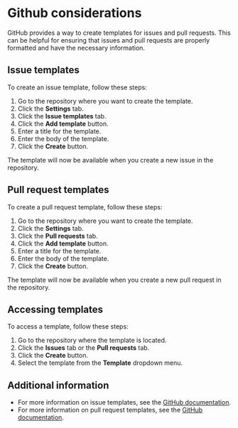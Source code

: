 # Github considerations

GitHub provides a way to create templates for issues and pull requests. This can be helpful for ensuring that issues and pull requests are properly formatted and have the necessary information.

## Issue templates

To create an issue template, follow these steps:

1. Go to the repository where you want to create the template.
2. Click the **Settings** tab.
3. Click the **Issue templates** tab.
4. Click the **Add template** button.
5. Enter a title for the template.
6. Enter the body of the template.
7. Click the **Create** button.

The template will now be available when you create a new issue in the repository.

## Pull request templates

To create a pull request template, follow these steps:

1. Go to the repository where you want to create the template.
2. Click the **Settings** tab.
3. Click the **Pull requests** tab.
4. Click the **Add template** button.
5. Enter a title for the template.
6. Enter the body of the template.
7. Click the **Create** button.

The template will now be available when you create a new pull request in the repository.

## Accessing templates

To access a template, follow these steps:

1. Go to the repository where the template is located.
2. Click the **Issues** tab or the **Pull requests** tab.
3. Click the **Create** button.
4. Select the template from the **Template** dropdown menu.

## Additional information

* For more information on issue templates, see the [GitHub documentation](https://docs.github.com/es/communities/using-templates-to-encourage-useful-issues-and-pull-requests/manually-creating-a-single-issue-template-for-your-repository).
* For more information on pull request templates, see the [GitHub documentation](https://docs.github.com/es/communities/using-templates-to-encourage-useful-issues-and-pull-requests/about-issue-and-pull-request-templates).
